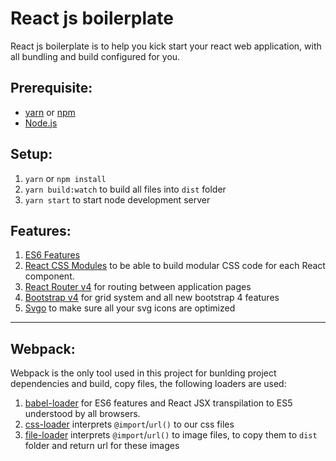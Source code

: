 # React js boilerplate
React js boilerplate is to help you kick start your react web application, with all bundling and build configured for you.

## Prerequisite:

* [yarn](https://yarnpkg.com/en/) or [npm](https://www.npmjs.com/)
* [Node.js](https://nodejs.org/en/)

## Setup:

1. `yarn` or `npm install`
2. `yarn build:watch` to build all files into `dist` folder
3. `yarn start` to start node development server

## Features: 

1. [ES6 Features](http://es6-features.org/#Constants)
2. [React CSS Modules](https://github.com/gajus/react-css-modules) to be able to build modular CSS code for each React component.
3. [React Router v4](https://github.com/ReactTraining/react-router) for routing between application pages
4. [Bootstrap v4](https://getbootstrap.com/docs/4.1/layout/overview/) for grid system and all new bootstrap 4 features
5. [Svgo](https://github.com/svg/svgo) to make sure all your svg icons are optimized

---

## Webpack: 

Webpack is the only tool used in this project for bunlding project dependencies and build, copy files, the following loaders are used:

1. [babel-loader](https://github.com/babel/babel-loader) for ES6 features and React JSX transpilation to ES5 understood by all browsers.
2. [css-loader](https://github.com/webpack-contrib/css-loader) interprets `@import`/`url()` to our css files
3. [file-loader](https://github.com/webpack-contrib/file-loader) interprets `@import`/`url()` to image files, to copy them to `dist` folder and return url for these images
